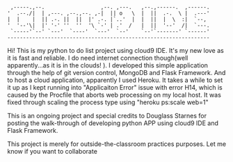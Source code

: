 
     ,-----.,--.                  ,--. ,---.   ,--.,------.  ,------.
    '  .--./|  | ,---. ,--.,--. ,-|  || o   \  |  ||  .-.  \ |  .---'
    |  |    |  || .-. ||  ||  |' .-. |`..'  |  |  ||  |  \  :|  `--, 
    '  '--'\|  |' '-' ''  ''  '\ `-' | .'  /   |  ||  '--'  /|  `---.
     `-----'`--' `---'  `----'  `---'  `--'    `--'`-------' `------'
    ----------------------------------------------------------------- 


Hi! This is my python to do list project using cloud9 IDE. It's my new love as it is fast and reliable. I do need internet connection though(well apparently...as it is in the clouds! ). I developed this simple application through the help of git version control, MongoDB and Flask Framework. And to host a cloud application, apparently I used Heroku. It takes a while to set it up as I kept running into "Applicaiton Error" issue with error H14, which is caused by the Procfile that aborts web processing on my local host. It was fixed through scaling the process type using "heroku ps:scale web=1"

This is an ongoing project and special credits to Douglass Starnes for posting the walk-through of developing python APP using cloud9 IDE and Flask Framework. 

This project is merely for outside-the-classroom practices purposes. Let me know if you want to collaborate

